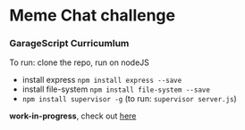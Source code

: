 # Meme Chat challenge

### GarageScript Curricumlum

To run: clone the repo, run on nodeJS
* install express `npm install express --save`
* install file-system `npm install file-system --save`
* `npm install supervisor -g` (to run: `supervisor server.js`)

**work-in-progress**, check out [here](https://github.com/seemcat/garage_script/pull/12/files)
